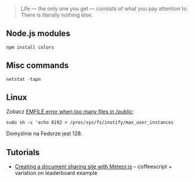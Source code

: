 > Life — the only one you get — consists of what you pay attention to.
> There is literally nothing else.

## Node.js modules

    npm install colors


## Misc commands

    netstat -tapn


## Linux

Zobacz [EMFILE error when too many files in /public](https://github.com/meteor/meteor/issues/102):

    sudo sh -c 'echo 8192 > /proc/sys/fs/inotify/max_user_instances

Domyślnie na Fedorze jest 128.


## Tutorials

* [Creating a document sharing site with Meteor.js](http://www.skalb.com/2012/04/16/creating-a-document-sharing-site-with-meteor-js/) – coffeescript + variation on leaderboard example
